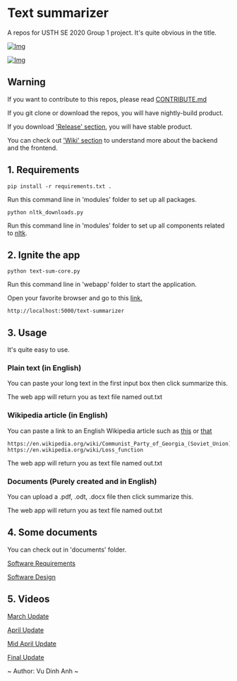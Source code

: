 # Text summarizer
A repos for USTH SE 2020 Group 1 project. It's quite obvious in the title.

[![Img](https://img.shields.io/badge/Python-3-green)](https://www.python.org/downloads/)

[![Img](https://img.shields.io/badge/License-TheUnlicense-yellow)](https://unlicense.org/)

## Warning
If you want to contribute to this repos, please read [CONTRIBUTE.md]()

If you git clone or download the repos, you will have nightly-build product.

If you download ['Release' section](https://github.com/dinhanhx/text-summarizer/releases), you will have stable product.

You can check out ['Wiki' section](https://github.com/dinhanhx/text-summarizer/wiki) to understand more about the backend and the frontend.
## 1. Requirements
```
pip install -r requirements.txt .
```
Run this command line in 'modules' folder to set up all packages.

```
python nltk_downloads.py
```
Run this command line in 'modules' folder to set up all components related to [nltk](https://www.nltk.org/).

## 2. Ignite the app
```
python text-sum-core.py
```
Run this command line in 'webapp' folder to start the application.

Open your favorite browser and go to this [link.](http://localhost:5000/text-summarizer)
```
http://localhost:5000/text-summarizer
```

## 3. Usage
It's quite easy to use.
### Plain text (in English)
You can paste your long text in the first input box then click summarize this.

The web app will return you as text file named out.txt
### Wikipedia article (in English)
You can paste a link to an English Wikipedia article such as [this](https://en.wikipedia.org/wiki/Loss_function) or [that](https://en.wikipedia.org/wiki/Communist_Party_of_Georgia_(Soviet_Union))
```
https://en.wikipedia.org/wiki/Communist_Party_of_Georgia_(Soviet_Union)
https://en.wikipedia.org/wiki/Loss_function
```
The web app will return you as text file named out.txt
### Documents (Purely created and in English)
You can upload a .pdf, .odt, .docx file then click summarize this.

The web app will return you as text file named out.txt

## 4. Some documents
You can check out in 'documents' folder.

[Software Requirements](https://docs.google.com/document/d/1JPUjkj7WB9qNS9bpn55QV00t1JlRpcWaTEJ1eBziqg0/)

[Software Design](https://docs.google.com/document/d/108BHsuCUpyInWNZPYqluplRkP0l9gAbkfa2SGPCXjkk/)

## 5. Videos
[March Update](https://youtu.be/UZ9a2ci0-4Q)

[April Update](https://youtu.be/4AlDmCvgi20)

[Mid April Update](https://youtu.be/qH50rilTa6E)

[Final Update]()

~ Author: Vu Dinh Anh ~
